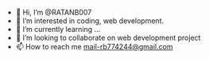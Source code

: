 - 👋 Hi, I’m @RATANB007
- 👀 I’m interested in coding, web development.
- 🌱 I’m currently learning ...
- 💞️ I’m looking to collaborate on web development project
- 📫 How to reach me mail-rb774244@gmail.com

<!---
RATANB007/RATANB007 is a ✨ special ✨ repository because its `README.md` (this file) appears on your GitHub profile.
You can click the Preview link to take a look at your changes.
--->
